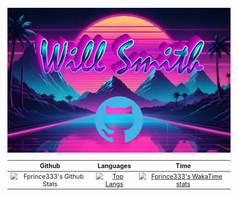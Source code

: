 [![header](./banner.png)](https://www.lwilsonsmith.com/)

|**Github**|**Languages**|**Time**|
|:---:|:---:|:---:|
| ![Fprince333's Github Stats](https://github-readme-stats.vercel.app/api?username=Fprince333&show_icons=true&theme=synthwave&include_all_commits=true&rank_icon=github&show=prs_merged_percentage) | [![Top Langs](https://github-readme-stats.vercel.app/api/top-langs/?username=Fprince333&theme=synthwave&layout=compact)](https://github.com/Fprince333) | [![Fprince333's WakaTime stats](https://github-readme-stats.vercel.app/api/wakatime?username=lwilsonsmith&theme=synthwave)](https://wakatime.com/@lwilsonsmith) |

